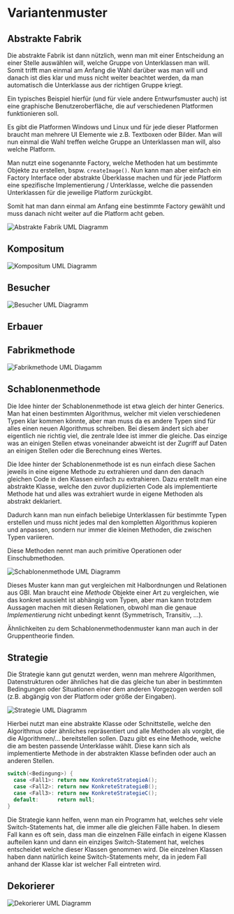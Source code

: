 # Variantenmuster

## Abstrakte Fabrik

Die abstrakte Fabrik ist dann nützlich, wenn man mit einer Entscheidung an einer Stelle auswählen will, welche Gruppe von
Unterklassen man will. Somit trifft man einmal am Anfang die Wahl darüber was man will und danach ist dies klar und muss
nicht weiter beachtet werden, da man automatisch die Unterklasse aus der richtigen Gruppe kriegt.

Ein typisches Beispiel hierfür (und für viele andere Entwurfsmuster auch) ist eine graphische Benutzeroberfläche, die auf
verschiedenen Platformen funktionieren soll.

Es gibt die Platformen Windows und Linux und für jede dieser Platformen braucht man mehrere UI Elemente wie z.B. Textboxen
oder Bilder. Man will nun einmal die Wahl treffen welche Gruppe an Unterklassen man will, also welche Platform.

Man nutzt eine sogenannte Factory, welche Methoden hat um bestimmte Objekte zu erstellen, bspw. `createImage()`.
Nun kann man aber einfach ein Factory Interface oder abstrakte Überklasse machen und für jede Platform eine spezifische
Implementierung / Unterklasse, welche die passenden Unterklassen für die jeweilige Platform zurückgibt.

Somit hat man dann einmal am Anfang eine bestimmte Factory gewählt und muss danach nicht weiter auf die Platform acht geben.

![Abstrakte Fabrik UML Diagramm](../assets/swt/uml/abstract-factory.svg)

## Kompositum

![Kompositum UML Diagramm](../assets/swt/uml/composite.svg)

## Besucher

![Besucher UML Diagramm](../assets/swt/uml/visitor.svg)

## Erbauer

## Fabrikmethode

![Fabrikmethode UML Diagamm](../assets/swt/uml/factory-method.svg)

## Schablonenmethode

Die Idee hinter der Schablonenmethode ist etwa gleich der hinter Generics. Man hat einen bestimmten Algorithmus,
welcher mit vielen verschiedenen Typen klar kommen könnte, aber man muss da es andere Typen sind für alles einen
neuen Algorithmus schreiben. Bei diesem ändert sich aber eigentlich nie richtig viel, die zentrale Idee ist immer
die gleiche. Das einzige was an einigen Stellen etwas voneinander abweicht ist der Zugriff auf Daten an einigen Stellen
oder die Berechnung eines Wertes.

Die Idee hinter der Schablonenmethode ist es nun einfach diese Sachen jeweils in eine eigene Methode zu extrahieren und dann
den danach gleichen Code in den Klassen einfach zu extrahieren. Dazu erstellt man eine abstrakte Klasse, welche den
zuvor duplizierten Code als implementierte Methode hat und alles was extrahiert wurde in eigene Methoden als abstrakt
deklariert.

Dadurch kann man nun einfach beliebige Unterklassen für bestimmte Typen erstellen und muss nicht jedes mal den kompletten
Algorithmus kopieren und anpassen, sondern nur immer die kleinen Methoden, die zwischen Typen variieren.

Diese Methoden nennt man auch primitive Operationen oder Einschubmethoden.

![Schablonenmethode UML Diagramm](../assets/swt/uml/template-method.svg)

Dieses Muster kann man gut vergleichen mit Halbordnungen und Relationen aus GBI. Man braucht eine *Methode* Objekte einer Art zu vergleichen,
wie das konkret aussieht ist abhängig vom Typen, aber man kann trotzdem Aussagen machen mit diesen Relationen, obwohl man
die genaue *Implementierung* nicht unbedingt kennt (Symmetrisch, Transitiv, ...).

Ähnlichkeiten zu dem Schablonenmethodenmuster kann man auch in der Gruppentheorie finden.

## Strategie

Die Strategie kann gut genutzt werden, wenn man mehrere Algorithmen, Datenstrukturen oder ähnliches hat die das gleiche tun aber
in bestimmten Bedingungen oder Situationen einer dem anderen Vorgezogen werden soll (z.B. abgängig von der Platform oder
größe der Eingaben).

![Strategie UML Diagramm](../assets/swt/uml/strategy.svg)

Hierbei nutzt man eine abstrakte Klasse oder Schnittstelle, welche den Algorithmus oder ähnliches repräsentiert und
alle Methoden als vorgibt, die die Algorithmen/... bereitstellen sollen. Dazu gibt es eine Methode, welche die am
besten passende Unterklasse wählt. Diese kann sich als implementierte Methode in der abstrakten Klasse befinden oder
auch an anderen Stellen.

```java
switch(<Bedingung>) {
  case <Fall1>: return new KonkreteStrategieA();
  case <Fall2>: return new KonkreteStrategieB();
  case <Fall3>: return new KonkreteStrategieC();
  default:      return null;
}
```

Die Strategie kann helfen, wenn man ein Programm hat, welches sehr viele Switch-Statements hat, die immer alle die
gleichen Fälle haben. In diesem Fall kann es oft sein, dass man die einzelnen Fälle einfach in eigene Klassen aufteilen
kann und dann ein einziges Switch-Statement hat, welches entscheidet welche dieser Klassen genommen wird. Die einzelnen
Klassen haben dann natürlich keine Switch-Statements mehr, da in jedem Fall anhand der Klasse klar ist welcher Fall
eintreten wird.

## Dekorierer

![Dekorierer UML Diagramm](../assets/swt/uml/decorator.svg)

